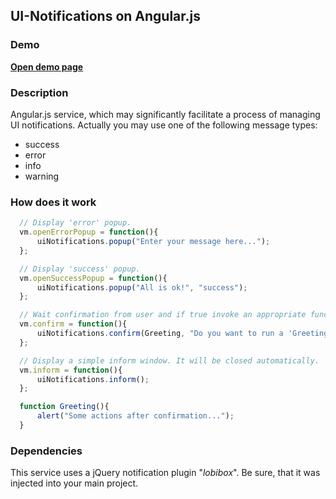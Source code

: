 ## UI-Notifications on Angular.js

### Demo

<a href="http://asduser.github.io/examples/ui-notifications/index.html"><b>Open demo page</b></a>

### Description

Angular.js service, which may significantly facilitate a process of managing UI notifications.
Actually you may use one of the following message types: 
<ul>
<li> success </li>
<li> error </li>
<li> info </li>
<li> warning </li>
</ul>

### How does it work

```javascript
  // Display 'error' popup.
  vm.openErrorPopup = function(){
      uiNotifications.popup("Enter your message here...");
  };

  // Display 'success' popup.
  vm.openSuccessPopup = function(){
      uiNotifications.popup("All is ok!", "success");
  };

  // Wait confirmation from user and if true invoke an appropriate function.
  vm.confirm = function(){
      uiNotifications.confirm(Greeting, "Do you want to run a 'Greeting' method?", {title: "Confirm your action!"} );
  };

  // Display a simple inform window. It will be closed automatically.
  vm.inform = function(){
      uiNotifications.inform();
  };

  function Greeting(){
      alert("Some actions after confirmation...");
  }
```

### Dependencies

This service uses a jQuery notification plugin "<i>lobibox</i>". Be sure, that it was injected into your main project.
